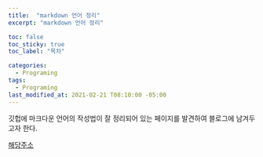 ```yaml
---
title:  "markdown 언어 정리"
excerpt: "markdown 언어 정리"

toc: false
toc_sticky: true
toc_label: "목차"

categories:
  - Programing
tags:
  - Programing
last_modified_at: 2021-02-21 T08:10:00 -05:00
---
```


깃헙에 마크다운 언어의 작성법이 잘 정리되어 있는 페이지를 발견하여 블로그에 남겨두고자 한다.  

[해당주소](https://gist.github.com/ihoneymon/652be052a0727ad59601)